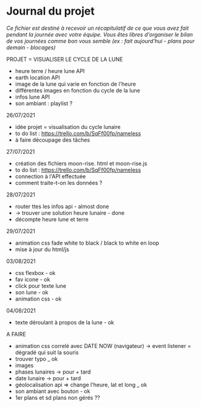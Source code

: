 # Journal du projet

*Ce fichier est destiné à recevoir un récapitulatif de ce que vous avez fait pendant la journée avec votre équipe. Vous êtes libres d'organiser le bilan de vos journées comme bon vous semble (ex : fait aujourd'hui - plans pour demain - blocages)*

PROJET = VISUALISER LE CYCLE DE LA LUNE
- heure terre / heure lune API
- earth location API
- image de la lune qui varie en fonction de l'heure
- différentes images en fonction du cycle de la lune
- infos lune API
- son ambiant : playlist ?

26/07/2021

- idée projet = visualisation du cycle lunaire
- to do list : https://trello.com/b/SqFf00fp/nameless
- à faire découpage des tâches

27/07/2021

- création des fichiers moon-rise. html et moon-rise.js
- to do list : https://trello.com/b/SqFf00fp/nameless
- connection à l'API effectuée
- comment traite-t-on les données ?

28/07/2021

- router ttes les infos api - almost done
- -> trouver une solution heure lunaire - done
- décompte heure lune et terre

29/07/2021

- animation css fade white to black / black to white en loop
- mise à jour du html/js

03/08/2021
- css flexbox - ok
- fav icone - ok
- click pour texte lune
- son lune - ok
- animation css - ok

04/08/2021
- texte déroulant à propos de la lune - ok



A FAIRE 
- animation css correlé avec DATE NOW (navigateur) -> event listener = dégradé qui suit la souris
- trouver typo _ ok
- images
- phases lunaires -> pour + tard
- date lunaire -> pour + tard
- géolocalisation api => change l'heure, lat et long _ ok
- son ambiant avec bouton - ok
- 1er plans et sd plans non gérés ??




